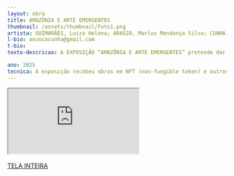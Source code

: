 ```yaml
---
layout: obra
title: AMAZÔNIA E ARTE EMERGENTES
thumbnail: /assets/thumbnail/Foto1.png
artista: GUIMARÃES, Luiza Helena; ARAÚJO, Marlus Mendonça Silva; CUNHA, Ana Claudia da; SHIMABUKURO, Marcio Hirokazu e ARAÚJO, Marlus Mendonça Silva e ARAÚJO, Marlus Mendonça Silva e ARAÚJO, Marlus Mendonça Silva
l-bio: anuscacunha@gmail.com
t-bio: 
texto-descricao: A EXPOSIÇÃO “AMAZÔNIA E ARTE EMERGENTES” pretende dar voz aos saberes dos povos originários, ambientalistas, artistas, criadores, cientistas das mais diversas áreas, filósofos, educadores, ativistas de mídias, designers entre outros que queiram ocupar o seu lugar no curso da história atual em prol da vida em nosso planeta.

ano: 2025
tecnica: A exposição recebeu obras em NFT (non-fungible token) e outros formatos digitais. A exposição está na plataforma Spatial, ambiente digital 3D onde criadores compartilham experiências e exposições na web e pode ser acessada pelo navegador do computador, pelo smartphone e dispositivos móveis ou ainda pelo Oculus em VR (Realidade Virtual). 
---
```


<div class="responsive-iframe">
    <iframe class="frame" scrolling="no" src="https://amazonia.museu.xyz/"></iframe>
</div>
<br>
<a href="https://amazonia.museu.xyz/" target="_blank">TELA INTEIRA</a>

